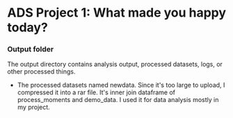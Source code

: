 # ADS Project 1: What made you happy today?
### Output folder

The output directory contains analysis output, processed datasets, logs, or other processed things.
+ The processed datasets named newdata. Since it's too large to upload, I compressed it into a rar file. It's inner join dataframe of process_moments and demo_data. I used it for data analysis mostly in my project.
